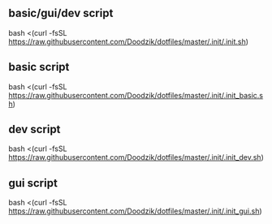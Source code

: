 ## basic/gui/dev script
bash <(curl -fsSL https://raw.githubusercontent.com/Doodzik/dotfiles/master/.init/.init.sh)

## basic script
bash <(curl -fsSL https://raw.githubusercontent.com/Doodzik/dotfiles/master/.init/.init_basic.sh)

## dev script
bash <(curl -fsSL https://raw.githubusercontent.com/Doodzik/dotfiles/master/.init/.init_dev.sh)

## gui script
bash <(curl -fsSL https://raw.githubusercontent.com/Doodzik/dotfiles/master/.init/.init_gui.sh)
